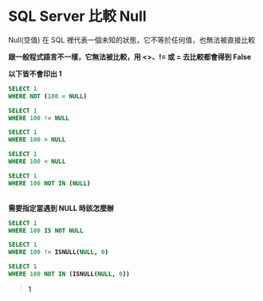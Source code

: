 # SQL Server 比較 Null

Null(空值) 在 SQL 裡代表一個未知的狀態，它不等於任何值，也無法被直接比較

<b>跟一般程式語言不一樣，它無法被比較，用 <>、!= 或 = 去比較都會得到 False<b>

以下皆不會印出 1
```sql
SELECT 1 
WHERE NOT (100 = NULL)
```
```sql
SELECT 1 
WHERE 100 != NULL
```
```sql
SELECT 1 
WHERE 100 > NULL
```
```sql
SELECT 1 
WHERE 100 < NULL
```
```sql
SELECT 1 
WHERE 100 NOT IN (NULL)
```

<br/>需要指定當遇到 NULL 時該怎麼辦
```sql
SELECT 1 
WHERE 100 IS NOT NULL
```
```sql
SELECT 1 
WHERE 100 != ISNULL(NULL, 0)
```
```sql
SELECT 1 
WHERE 100 NOT IN (ISNULL(NULL, 0))
```
>1